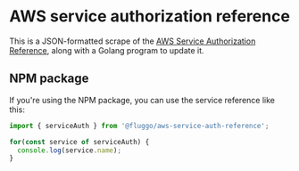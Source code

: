# AWS service authorization reference

This is a JSON-formatted scrape of the [AWS Service Authorization Reference](https://docs.aws.amazon.com/service-authorization/latest/reference/reference.html), along with a Golang program to update it.

## NPM package

If you're using the NPM package, you can use the service reference like this:

```typescript
import { serviceAuth } from '@fluggo/aws-service-auth-reference';

for(const service of serviceAuth) {
  console.log(service.name);
}
```
